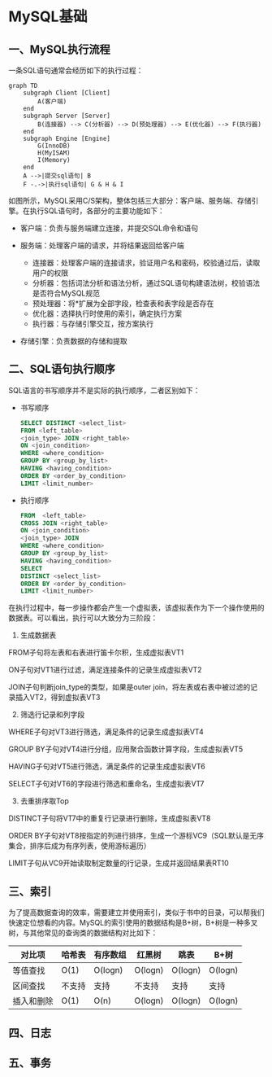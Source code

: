 # MySQL基础

## 一、MySQL执行流程

一条SQL语句通常会经历如下的执行过程：

```mermaid
graph TD
    subgraph Client [Client]
        A(客户端)
    end
    subgraph Server [Server]
        B(连接器) --> C(分析器) --> D(预处理器) --> E(优化器) --> F(执行器)
    end
    subgraph Engine [Engine]
        G(InnoDB)
        H(MyISAM)
        I(Memory)
    end
    A -->|提交sql语句| B
    F -.->|执行sql语句| G & H & I
```

如图所示，MySQL采用C/S架构，整体包括三大部分：客户端、服务端、存储引擎。在执行SQL语句时，各部分的主要功能如下：

- 客户端：负责与服务端建立连接，并提交SQL命令和语句

- 服务端：处理客户端的请求，并将结果返回给客户端
  
  - 连接器：处理客户端的连接请求，验证用户名和密码，校验通过后，读取用户的权限
  - 分析器：包括词法分析和语法分析，通过SQL语句构建语法树，校验语法是否符合MySQL规范
  - 预处理器：将\*扩展为全部字段，检查表和表字段是否存在
  - 优化器：选择执行时使用的索引，确定执行方案
  - 执行器：与存储引擎交互，按方案执行

- 存储引擎：负责数据的存储和提取

## 二、SQL语句执行顺序

SQL语言的书写顺序并不是实际的执行顺序，二者区别如下：

- 书写顺序
  
  ```sql
  SELECT DISTINCT <select_list>
  FROM <left_table>
  <join_type> JOIN <right_table> 
  ON <join_condition>
  WHERE <where_condition>
  GROUP BY <group_by_list>
  HAVING <having_condition>
  ORDER BY <order_by_condition>
  LIMIT <limit_number>
  ```

- 执行顺序
  
  ```sql
  FROM  <left_table>
  CROSS JOIN <right_table> 
  ON <join_condition>
  <join_type> JOIN
  WHERE <where_condition>
  GROUP BY <group_by_list>
  HAVING <having_condition>
  SELECT
  DISTINCT <select_list>
  ORDER BY <order_by_condition>
  LIMIT <limit_number>
  ```

在执行过程中，每一步操作都会产生一个虚拟表，该虚拟表作为下一个操作使用的数据表。可以看出，执行可以大致分为三阶段：

1. 生成数据表

FROM子句将左表和右表进行笛卡尔积，生成虚拟表VT1

ON子句对VT1进行过滤，满足连接条件的记录生成虚拟表VT2

JOIN子句判断join_type的类型，如果是outer join，将左表或右表中被过滤的记录插入VT2，得到虚拟表VT3

2. 筛选行记录和列字段

WHERE子句对VT3进行筛选，满足条件的记录生成虚拟表VT4

GROUP BY子句对VT4进行分组，应用聚合函数计算字段，生成虚拟表VT5

HAVING子句对VT5进行筛选，满足条件的记录生成虚拟表VT6

SELECT子句对VT6的字段进行筛选和重命名，生成虚拟表VT7

3. 去重排序取Top

DISTINCT子句将VT7中的重复行记录进行删除，生成虚拟表VT8

ORDER BY子句对VT8按指定的列进行排序，生成一个游标VC9（SQL默认是无序集合，排序后成为有序列表，使用游标遍历）

LIMIT子句从VC9开始读取制定数量的行记录，生成并返回结果表RT10

## 三、索引

为了提高数据查询的效率，需要建立并使用索引，类似于书中的目录，可以帮我们快速定位想看的内容。MySQL的索引使用的数据结构是B+树，B+树是一种多叉树，与其他常见的查询类的数据结构对比如下：

| 对比项   | 哈希表  | 有序数组    | 红黑树     | 跳表      | B+树     |
| ----- | ---- | ------- | ------- | ------- | ------- |
| 等值查找  | O(1) | O(logn) | O(logn) | O(logn) | O(logn) |
| 区间查找  | 不支持  | 支持      | 不支持     | 支持      | 支持      |
| 插入和删除 | O(1) | O(n)    | O(logn) | O(logn) | O(logn) |

## 四、日志

## 五、事务
